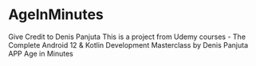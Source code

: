 # AgeInMinutes
Give Credit to Denis Panjuta
This is a project from Udemy courses - The Complete Android 12 & Kotlin Development Masterclass by Denis Panjuta
APP Age in Minutes 
